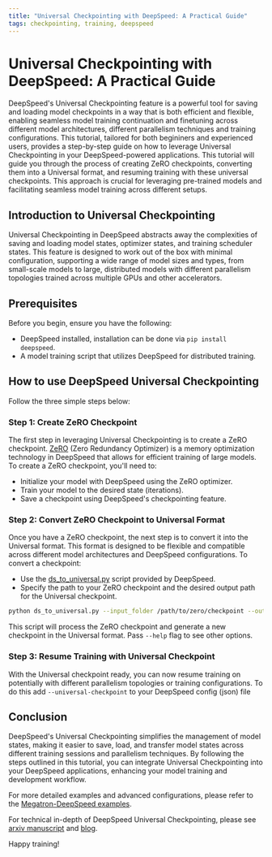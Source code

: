 ```yaml
---
title: "Universal Checkpointing with DeepSpeed: A Practical Guide"
tags: checkpointing, training, deepspeed
---
```

# Universal Checkpointing with DeepSpeed: A Practical Guide

DeepSpeed's Universal Checkpointing feature is a powerful tool for saving and loading model checkpoints in a way that is both efficient and flexible, enabling seamless model training continuation and finetuning across different model architectures, different parallelism techniques and training configurations. This tutorial, tailored for both begininers and experienced users, provides a step-by-step guide on how to leverage Universal Checkpointing in your DeepSpeed-powered applications. This tutorial will guide you through the process of creating ZeRO checkpoints, converting them into a Universal format, and resuming training with these universal checkpoints. This approach is crucial for leveraging pre-trained models and facilitating seamless model training across different setups. 


## Introduction to Universal Checkpointing

Universal Checkpointing in DeepSpeed abstracts away the complexities of saving and loading model states, optimizer states, and training scheduler states. This feature is designed to work out of the box with minimal configuration, supporting a wide range of model sizes and types, from small-scale models to large, distributed models with different parallelism topologies trained across multiple GPUs and other accelerators.

## Prerequisites

Before you begin, ensure you have the following:
- DeepSpeed installed, installation can be done via `pip install deepspeed`.
- A model training script that utilizes DeepSpeed for distributed training.

## How to use DeepSpeed Universal Checkpointing

Follow the three simple steps below:

### Step 1: Create ZeRO Checkpoint

The first step in leveraging Universal Checkpointing is to create a ZeRO checkpoint. [ZeRO]((/tutorials/zero/)) (Zero Redundancy Optimizer) is a memory optimization technology in DeepSpeed that allows for efficient training of large models. To create a ZeRO checkpoint, you'll need to:

 - Initialize your model with DeepSpeed using the ZeRO optimizer.
 - Train your model to the desired state (iterations).
 - Save a checkpoint using DeepSpeed's checkpointing feature.


### Step 2: Convert ZeRO Checkpoint to Universal Format

Once you have a ZeRO checkpoint, the next step is to convert it into the Universal format. This format is designed to be flexible and compatible across different model architectures and DeepSpeed configurations. To convert a checkpoint:

 - Use the [ds_to_universal.py](https://github.com/microsoft/DeepSpeed/blob/master/deepspeed/checkpoint/ds_to_universal.py) script provided by DeepSpeed.
 - Specify the path to your ZeRO checkpoint and the desired output path for the Universal checkpoint.

```bash
python ds_to_universal.py --input_folder /path/to/zero/checkpoint --output_folder /path/to/universal/checkpoint
```

This script will process the ZeRO checkpoint and generate a new checkpoint in the Universal format. Pass `--help` flag to see other options.

### Step 3: Resume Training with Universal Checkpoint
With the Universal checkpoint ready, you can now resume training on potentially with different parallelism topologies or training configurations. To do this add `--universal-checkpoint` to your DeepSpeed config (json) file


## Conclusion
DeepSpeed's Universal Checkpointing simplifies the management of model states, making it easier to save, load, and transfer model states across different training sessions and parallelism techniques. By following the steps outlined in this tutorial, you can integrate Universal Checkpointing into your DeepSpeed applications, enhancing your model training and development workflow.

For more detailed examples and advanced configurations, please refer to the [Megatron-DeepSpeed examples]((https://github.com/microsoft/Megatron-DeepSpeed/tree/main/examples_deepspeed/universal_checkpointing)).

For technical in-depth of DeepSpeed Universal Checkpointing, please see [arxiv manuscript](https://arxiv.org/abs/2406.18820) and [blog](/blogs/deepspeed-ucp/).

Happy training!
```